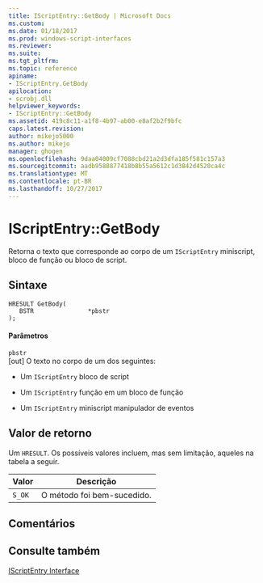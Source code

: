 ```yaml
---
title: IScriptEntry::GetBody | Microsoft Docs
ms.custom: 
ms.date: 01/18/2017
ms.prod: windows-script-interfaces
ms.reviewer: 
ms.suite: 
ms.tgt_pltfrm: 
ms.topic: reference
apiname:
- IScriptEntry.GetBody
apilocation:
- scrobj.dll
helpviewer_keywords:
- IScriptEntry::GetBody
ms.assetid: 419c8c11-a1f8-4b97-ab00-e8af2b2f9bfc
caps.latest.revision: 
author: mikejo5000
ms.author: mikejo
manager: ghogen
ms.openlocfilehash: 9daa04009cf7088cbd21a2d3dfa185f581c157a3
ms.sourcegitcommit: aadb9588877418b8b55a5612c1d3842d4520ca4c
ms.translationtype: MT
ms.contentlocale: pt-BR
ms.lasthandoff: 10/27/2017
---
```

# <a name="iscriptentrygetbody"></a>IScriptEntry::GetBody
Retorna o texto que corresponde ao corpo de um `IScriptEntry` miniscript, bloco de função ou bloco de script.  
  
## <a name="syntax"></a>Sintaxe  
  
```  
HRESULT GetBody(  
   BSTR               *pbstr  
);  
```  
  
#### <a name="parameters"></a>Parâmetros  
 `pbstr`  
 [out] O texto no corpo de um dos seguintes:  
  
-   Um `IScriptEntry` bloco de script  
  
-   Um `IScriptEntry` função em um bloco de função  
  
-   Um `IScriptEntry` miniscript manipulador de eventos  
  
## <a name="return-value"></a>Valor de retorno  
 Um `HRESULT`. Os possíveis valores incluem, mas sem limitação, aqueles na tabela a seguir.  
  
|Valor|Descrição|  
|-----------|-----------------|  
|`S_OK`|O método foi bem-sucedido.|  
  
## <a name="remarks"></a>Comentários  
  
## <a name="see-also"></a>Consulte também  
 [IScriptEntry Interface](../../winscript/reference/iscriptentry-interface.md)
